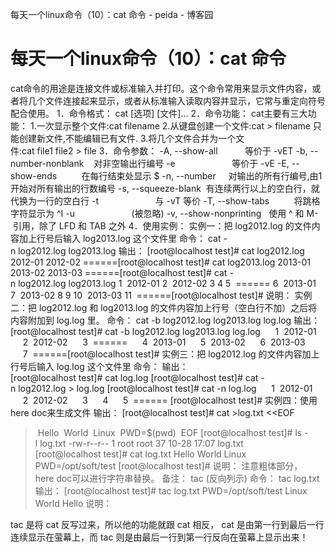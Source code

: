 每天一个linux命令（10）：cat 命令 - peida - 博客园

#  每天一个linux命令（10）：cat 命令

cat命令的用途是连接文件或标准输入并打印。这个命令常用来显示文件内容，或者将几个文件连接起来显示，或者从标准输入读取内容并显示，它常与重定向符号配合使用。
1．命令格式：
cat [选项] [文件]...
2．命令功能：
cat主要有三大功能：
1.一次显示整个文件:cat filename
2.从键盘创建一个文件:cat > filename 只能创建新文件,不能编辑已有文件.
3.将几个文件合并为一个文件:cat file1 file2 > file
3．命令参数：
-A, --show-all           等价于 -vET
-b, --number-nonblank    对非空输出行编号
-e                       等价于 -vE
-E, --show-ends          在每行结束处显示 $
-n, --number     对输出的所有行编号,由1开始对所有输出的行数编号
-s, --squeeze-blank  有连续两行以上的空白行，就代换为一行的空白行
-t                       与 -vT 等价
-T, --show-tabs          将跳格字符显示为 ^I
-u                       (被忽略)
-v, --show-nonprinting   使用 ^ 和 M- 引用，除了 LFD 和 TAB 之外
4．使用实例：
实例一：把 log2012.log 的文件内容加上行号后输入 log2013.log 这个文件里
命令：
cat -n log2012.log log2013.log
输出：
[root@localhost test]# cat log2012.log
2012-01
2012-02
======[root@localhost test]# cat log2013.log
2013-01
2013-02
2013-03
======[root@localhost test]# cat -n log2012.log log2013.log
1  2012-01
2  2012-02
3
4
5  ======
6  2013-01
7  2013-02
8
9
10  2013-03
11  ======[root@localhost test]#
说明：
实例二：把 log2012.log 和 log2013.log 的文件内容加上行号（空白行不加）之后将内容附加到 log.log 里。
命令：
cat -b log2012.log log2013.log log.log
输出：
[root@localhost test]# cat -b log2012.log log2013.log log.log
     1  2012-01
     2  2012-02
     3  ======
     4  2013-01
     5  2013-02
     6  2013-03
     7  ======[root@localhost test]#
实例三：把 log2012.log 的文件内容加上行号后输入 log.log 这个文件里
命令：
输出：
[root@localhost test]# cat log.log
[root@localhost test]# cat -n log2012.log > log.log
[root@localhost test]# cat -n log.log
     1  2012-01
     2  2012-02
     3
     4
     5  ======
[root@localhost test]#
实例四：使用here doc来生成文件
输出：
[root@localhost test]# cat >log.txt <<EOF
> Hello
> World
> Linux
> PWD=$(pwd)
> EOF
[root@localhost test]# ls -l log.txt
-rw-r--r-- 1 root root 37 10-28 17:07 log.txt
[root@localhost test]# cat log.txt
Hello
World
Linux
PWD=/opt/soft/test
[root@localhost test]#
说明：
注意粗体部分，here doc可以进行字符串替换。
备注：
tac (反向列示)
命令：
tac log.txt
输出：
[root@localhost test]# tac log.txt
PWD=/opt/soft/test
Linux
World
Hello
说明：

tac 是将 cat 反写过来，所以他的功能就跟 cat 相反， cat 是由第一行到最后一行连续显示在萤幕上，而 tac 则是由最后一行到第一行反向在萤幕上显示出来！